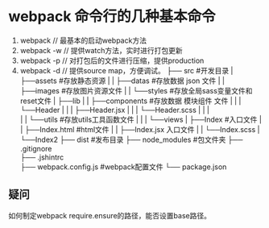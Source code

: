 
# webpack 命令行的几种基本命令

1. webpack // 最基本的启动webpack方法
2. webpack -w // 提供watch方法，实时进行打包更新
3. webpack -p // 对打包后的文件进行压缩，提供production
4. webpack -d // 提供source map，方便调试。
├── src                 #开发目录
|       ├──assets           #存放静态资源
|   |       ├──datas        #存放数据 json 文件
|   |       ├──images       #存放图片资源文件
|   |       └──styles       #存放全局sass变量文件和reset文件
|       ├──lib
|   |   ├──components   #存放数据 模块组件 文件
|   |   |   └──Header
|   |   |       ├──Header.jsx
|   |   |       └──Header.scss
|   |   |     
|   |   └──utils        #存放utils工具函数文件
|   |
|       └──views
|           ├──Index        #入口文件
|       |      ├──Index.html #html文件
|       |      ├──Index.jsx  入口文件
|       |      └──Index.scss
|          └──Index2
   ├── dist                #发布目录
   ├── node_modules        #包文件夹
   ├── .gitignore     
   ├── .jshintrc      
   ├── webpack.config.js   #webpack配置文件
   └── package.json
##   疑问
如何制定webpack require.ensure的路径，能否设置base路径。